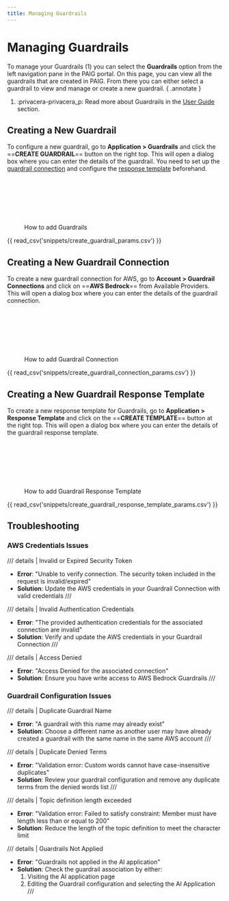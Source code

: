 ```yaml
---
title: Managing Guardrails
---
```


# Managing Guardrails

To manage your Guardrails (1) you can select the **Guardrails** option from the left navigation pane in the PAIG portal.
On this page, you can view all the guardrails that are created in PAIG. From there you can either select a guardrail to
view and manage or create a new guardrail.
{ .annotate }

1.  :privacera-privacera_p: Read more about Guardrails in the [User Guide](guardrails.md) section.

## Creating a New Guardrail

<!-- md:go_to_paig /#/guardrails:Go To PAIG -->

To configure a new guardrail, go to __Application > Guardrails__ and click the ==**CREATE GUARDRAIL**== button on the
right top. This will open a dialog box where you can enter the details of the guardrail. You need to set up the
[guardrail connection](#creating-a-new-guardrail-connection) and configure the
[response template](#creating-a-new-guardrail-response-template) beforehand.

<figure markdown>
<script src="https://fast.wistia.com/embed/medias/le53t61d0n.jsonp" async></script><script src="https://fast.wistia.com/assets/external/E-v1.js" async></script><span class="wistia_embed wistia_async_le53t61d0n popover=true" style="display:inline-block;height:106px;position:relative;width:150px">&nbsp;</span>
<figcaption>How to add Guardrails</figcaption>
</figure>

{{ read_csv('snippets/create_guardrail_params.csv') }}


## Creating a New Guardrail Connection

<!-- md:go_to_paig /#/guardrails_connection_provider:Go To PAIG -->

To create a new guardrail connection for AWS, go to __Account > Guardrail Connections__ and click on ==**AWS Bedrock**==
from Available Providers. This will open a dialog box where you can enter the details of the guardrail connection.

<figure markdown>
<script src="https://fast.wistia.com/embed/medias/dcmt7pwcny.jsonp" async></script><script src="https://fast.wistia.com/assets/external/E-v1.js" async></script><span class="wistia_embed wistia_async_dcmt7pwcny popover=true" style="display:inline-block;height:106px;position:relative;width:150px">&nbsp;</span>
<figcaption>How to add Guardrail Connection</figcaption>
</figure>

{{ read_csv('snippets/create_guardrail_connection_params.csv') }}


## Creating a New Guardrail Response Template

<!-- md:go_to_paig /#/response_templates:Go To PAIG -->

To create a new response template for Guardrails, go to __Application > Response Template__ and click on the
==**CREATE TEMPLATE**== button at the right top. This will open a dialog box where you can enter the details of the
guardrail response template.

<figure markdown>
<script src="https://fast.wistia.com/embed/medias/7tf1lxzroc.jsonp" async></script><script src="https://fast.wistia.com/assets/external/E-v1.js" async></script><span class="wistia_embed wistia_async_7tf1lxzroc popover=true" style="display:inline-block;height:106px;position:relative;width:150px">&nbsp;</span>
<figcaption>How to add Guardrail Response Template</figcaption>
</figure>

{{ read_csv('snippets/create_guardrail_response_template_params.csv') }}


## Troubleshooting

### AWS Credentials Issues

/// details | Invalid or Expired Security Token
- **Error**: "Unable to verify connection. The security token included in the request is invalid/expired"
- **Solution**: Update the AWS credentials in your Guardrail Connection with valid credentials
///

/// details | Invalid Authentication Credentials
- **Error**: "The provided authentication credentials for the associated connection are invalid"
- **Solution**: Verify and update the AWS credentials in your Guardrail Connection
///

/// details | Access Denied
- **Error**: "Access Denied for the associated connection"
- **Solution**: Ensure you have write access to AWS Bedrock Guardrails
///

### Guardrail Configuration Issues

/// details | Duplicate Guardrail Name
- **Error**: "A guardrail with this name may already exist"
- **Solution**: Choose a different name as another user may have already created a guardrail with the same name in the same AWS account
///

/// details | Duplicate Denied Terms
- **Error**: "Validation error: Custom words cannot have case-insensitive duplicates"
- **Solution**: Review your guardrail configuration and remove any duplicate terms from the denied words list
///

/// details | Topic definition length exceeded
- **Error**: "Validation error: Failed to satisfy constraint: Member must have length less than or equal to 200"
- **Solution**: Reduce the length of the topic definition to meet the character limit

/// details | Guardrails Not Applied
- **Error**: "Guardrails not applied in the AI application"
- **Solution**: Check the guardrail association by either:
    1. Visiting the AI application page
    2. Editing the Guardrail configuration and selecting the AI Application
///